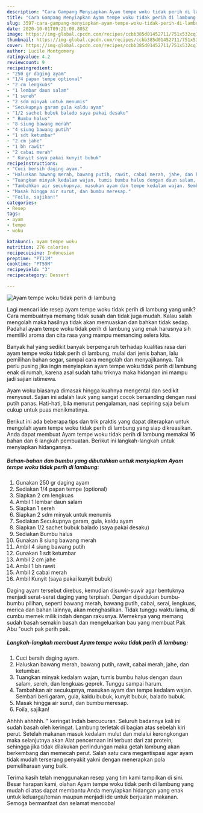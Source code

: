 ```yaml
---
description: "Cara Gampang Menyiapkan Ayam tempe woku tidak perih di lambung yang Sempurna"
title: "Cara Gampang Menyiapkan Ayam tempe woku tidak perih di lambung yang Sempurna"
slug: 3597-cara-gampang-menyiapkan-ayam-tempe-woku-tidak-perih-di-lambung-yang-sempurna
date: 2020-10-01T09:21:00.805Z
image: https://img-global.cpcdn.com/recipes/ccbb385d01452711/751x532cq70/ayam-tempe-woku-tidak-perih-di-lambung-foto-resep-utama.jpg
thumbnail: https://img-global.cpcdn.com/recipes/ccbb385d01452711/751x532cq70/ayam-tempe-woku-tidak-perih-di-lambung-foto-resep-utama.jpg
cover: https://img-global.cpcdn.com/recipes/ccbb385d01452711/751x532cq70/ayam-tempe-woku-tidak-perih-di-lambung-foto-resep-utama.jpg
author: Lucile Montgomery
ratingvalue: 4.2
reviewcount: 9
recipeingredient:
- "250 gr daging ayam"
- "1/4 papan tempe optional"
- "2 cm lengkuas"
- "1 lembar daun salam"
- "1 sereh"
- "2 sdm minyak untuk menumis"
- "Secukupnya garam gula kaldu ayam"
- "1/2 sachet bubuk balado saya pakai desaku"
- " Bumbu halus"
- "8 siung bawang merah"
- "4 siung bawang putih"
- "1 sdt ketumbar"
- "2 cm jahe"
- "1 bh rawit"
- "2 cabai merah"
- " Kunyit saya pakai kunyit bubuk"
recipeinstructions:
- "Cuci bersih daging ayam."
- "Haluskan bawang merah, bawang putih, rawit, cabai merah, jahe, dan ketumbar."
- "Tuangkan minyak kedalam wajan, tumis bumbu halus dengan daun salam, sereh, dan lengkuas geprek. Tunggu sampai harum."
- "Tambahkan air secukupnya, masukan ayam dan tempe kedalam wajan. Sembari beri garam, gula, kaldu bubuk, kunyit bubuk, balado bubuk."
- "Masak hingga air surut, dan bumbu meresap."
- "Foila, sajikan!"
categories:
- Resep
tags:
- ayam
- tempe
- woku

katakunci: ayam tempe woku 
nutrition: 276 calories
recipecuisine: Indonesian
preptime: "PT11M"
cooktime: "PT59M"
recipeyield: "3"
recipecategory: Dessert

---
```



![Ayam tempe woku tidak perih di lambung](https://img-global.cpcdn.com/recipes/ccbb385d01452711/751x532cq70/ayam-tempe-woku-tidak-perih-di-lambung-foto-resep-utama.jpg)

Lagi mencari ide resep ayam tempe woku tidak perih di lambung yang unik? Cara membuatnya memang tidak susah dan tidak juga mudah. Kalau salah mengolah maka hasilnya tidak akan memuaskan dan bahkan tidak sedap. Padahal ayam tempe woku tidak perih di lambung yang enak harusnya sih memiliki aroma dan cita rasa yang mampu memancing selera kita.

Banyak hal yang sedikit banyak berpengaruh terhadap kualitas rasa dari ayam tempe woku tidak perih di lambung, mulai dari jenis bahan, lalu pemilihan bahan segar, sampai cara mengolah dan menyajikannya. Tak perlu pusing jika ingin menyiapkan ayam tempe woku tidak perih di lambung enak di rumah, karena asal sudah tahu triknya maka hidangan ini mampu jadi sajian istimewa.

Ayam woku biasanya dimasak hingga kuahnya mengental dan sedikit menyusut. Sajian ini adalah lauk yang sangat cocok bersanding dengan nasi putih panas. Hati-hati, bila menurut pengalaman, nasi sepiring saja belum cukup untuk puas menikmatinya.


Berikut ini ada beberapa tips dan trik praktis yang dapat diterapkan untuk mengolah ayam tempe woku tidak perih di lambung yang siap dikreasikan. Anda dapat membuat Ayam tempe woku tidak perih di lambung memakai 16 bahan dan 6 langkah pembuatan. Berikut ini langkah-langkah untuk menyiapkan hidangannya.

<!--inarticleads1-->

##### Bahan-bahan dan bumbu yang dibutuhkan untuk menyiapkan Ayam tempe woku tidak perih di lambung:

1. Gunakan 250 gr daging ayam
1. Sediakan 1/4 papan tempe (optional)
1. Siapkan 2 cm lengkuas
1. Ambil 1 lembar daun salam
1. Siapkan 1 sereh
1. Siapkan 2 sdm minyak untuk menumis
1. Sediakan Secukupnya garam, gula, kaldu ayam
1. Siapkan 1/2 sachet bubuk balado (saya pakai desaku)
1. Sediakan  Bumbu halus
1. Gunakan 8 siung bawang merah
1. Ambil 4 siung bawang putih
1. Gunakan 1 sdt ketumbar
1. Ambil 2 cm jahe
1. Ambil 1 bh rawit
1. Ambil 2 cabai merah
1. Ambil  Kunyit (saya pakai kunyit bubuk)


Daging ayam tersebut direbus, kemudian disuwir-suwir agar bentuknya menjadi serat-serat daging yang terpisah. Dengan dipadukan bumbu-bumbu pilihan, seperti bawang merah, bawang putih, cabai, serai, lengkuas, merica dan bahan lainnya, akan menghasilkan. Tidak tunggu waktu lama, di cumbu memek milik indah dengan rakusnya. Memeknya yang memang sudah basah semakin basah dan mengeluarkan bau yang membuat Pak Abu &#34;ouch pak perih pak. 

<!--inarticleads2-->

##### Langkah-langkah membuat Ayam tempe woku tidak perih di lambung:

1. Cuci bersih daging ayam.
1. Haluskan bawang merah, bawang putih, rawit, cabai merah, jahe, dan ketumbar.
1. Tuangkan minyak kedalam wajan, tumis bumbu halus dengan daun salam, sereh, dan lengkuas geprek. Tunggu sampai harum.
1. Tambahkan air secukupnya, masukan ayam dan tempe kedalam wajan. Sembari beri garam, gula, kaldu bubuk, kunyit bubuk, balado bubuk.
1. Masak hingga air surut, dan bumbu meresap.
1. Foila, sajikan!


Ahhhh ahhhhh. &#34; keringat Indah bercucuran. Seluruh badannya kali ini sudah basah oleh keringat. Lambung terletak di bagian atas sebelah kiri perut. Setelah makanan masuk kedalam mulut dan melalui kerongkongan maka selanjutnya akan Alat pencernaan ini terbuat dari zat protein, sehingga jika tidak dilakukan perlindungan maka getah lambung akan berkembang dan memecah perut. Salah satu cara megantispasi agar ayam tidak mudah terserang penyakit yakni dengan menerapkan pola pemeliharaan yang baik. 

Terima kasih telah menggunakan resep yang tim kami tampilkan di sini. Besar harapan kami, olahan Ayam tempe woku tidak perih di lambung yang mudah di atas dapat membantu Anda menyiapkan hidangan yang enak untuk keluarga/teman maupun menjadi ide untuk berjualan makanan. Semoga bermanfaat dan selamat mencoba!
